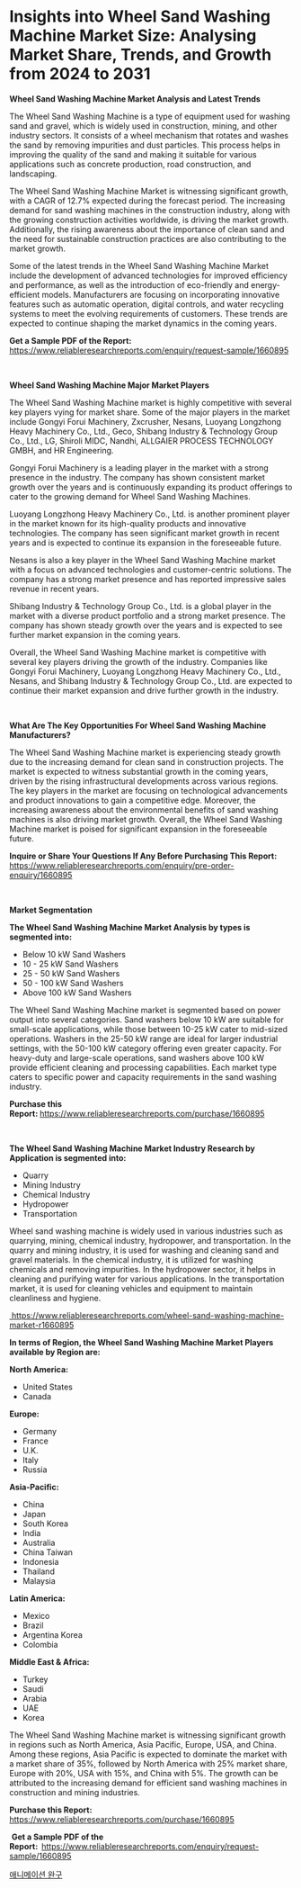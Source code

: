 <p><h1>Insights into Wheel Sand Washing Machine Market Size: Analysing Market Share, Trends, and Growth from 2024 to 2031</h1></p><p><strong>Wheel Sand Washing Machine Market Analysis and Latest Trends</strong></p>
<p><p>The Wheel Sand Washing Machine is a type of equipment used for washing sand and gravel, which is widely used in construction, mining, and other industry sectors. It consists of a wheel mechanism that rotates and washes the sand by removing impurities and dust particles. This process helps in improving the quality of the sand and making it suitable for various applications such as concrete production, road construction, and landscaping.</p><p>The Wheel Sand Washing Machine Market is witnessing significant growth, with a CAGR of 12.7% expected during the forecast period. The increasing demand for sand washing machines in the construction industry, along with the growing construction activities worldwide, is driving the market growth. Additionally, the rising awareness about the importance of clean sand and the need for sustainable construction practices are also contributing to the market growth.</p><p>Some of the latest trends in the Wheel Sand Washing Machine Market include the development of advanced technologies for improved efficiency and performance, as well as the introduction of eco-friendly and energy-efficient models. Manufacturers are focusing on incorporating innovative features such as automatic operation, digital controls, and water recycling systems to meet the evolving requirements of customers. These trends are expected to continue shaping the market dynamics in the coming years.</p></p>
<p><strong>Get a Sample PDF of the Report:&nbsp;</strong> <a href="https://www.reliableresearchreports.com/enquiry/request-sample/1660895">https://www.reliableresearchreports.com/enquiry/request-sample/1660895</a></p>
<p>&nbsp;</p>
<p><strong>Wheel Sand Washing Machine Major Market Players</strong></p>
<p><p>The Wheel Sand Washing Machine market is highly competitive with several key players vying for market share. Some of the major players in the market include Gongyi Forui Machinery, Zxcrusher, Nesans, Luoyang Longzhong Heavy Machinery Co., Ltd., Geco, Shibang Industry & Technology Group Co., Ltd., LG, Shiroli MIDC, Nandhi, ALLGAIER PROCESS TECHNOLOGY GMBH, and HR Engineering.</p><p>Gongyi Forui Machinery is a leading player in the market with a strong presence in the industry. The company has shown consistent market growth over the years and is continuously expanding its product offerings to cater to the growing demand for Wheel Sand Washing Machines.</p><p>Luoyang Longzhong Heavy Machinery Co., Ltd. is another prominent player in the market known for its high-quality products and innovative technologies. The company has seen significant market growth in recent years and is expected to continue its expansion in the foreseeable future.</p><p>Nesans is also a key player in the Wheel Sand Washing Machine market with a focus on advanced technologies and customer-centric solutions. The company has a strong market presence and has reported impressive sales revenue in recent years.</p><p>Shibang Industry & Technology Group Co., Ltd. is a global player in the market with a diverse product portfolio and a strong market presence. The company has shown steady growth over the years and is expected to see further market expansion in the coming years.</p><p>Overall, the Wheel Sand Washing Machine market is competitive with several key players driving the growth of the industry. Companies like Gongyi Forui Machinery, Luoyang Longzhong Heavy Machinery Co., Ltd., Nesans, and Shibang Industry & Technology Group Co., Ltd. are expected to continue their market expansion and drive further growth in the industry.</p></p>
<p>&nbsp;</p>
<p><strong>What Are The Key Opportunities For Wheel Sand Washing Machine Manufacturers?</strong></p>
<p><p>The Wheel Sand Washing Machine market is experiencing steady growth due to the increasing demand for clean sand in construction projects. The market is expected to witness substantial growth in the coming years, driven by the rising infrastructural developments across various regions. The key players in the market are focusing on technological advancements and product innovations to gain a competitive edge. Moreover, the increasing awareness about the environmental benefits of sand washing machines is also driving market growth. Overall, the Wheel Sand Washing Machine market is poised for significant expansion in the foreseeable future.</p></p>
<p><strong>Inquire or Share Your Questions If Any Before Purchasing This Report:</strong> <a href="https://www.reliableresearchreports.com/enquiry/pre-order-enquiry/1660895">https://www.reliableresearchreports.com/enquiry/pre-order-enquiry/1660895</a></p>
<p>&nbsp;</p>
<p><strong>Market Segmentation</strong></p>
<p><strong>The Wheel Sand Washing Machine Market Analysis by types is segmented into:</strong></p>
<p><ul><li>Below 10 kW Sand Washers</li><li>10 - 25 kW Sand Washers</li><li>25 - 50 kW Sand Washers</li><li>50 - 100 kW Sand Washers</li><li>Above 100 kW Sand Washers</li></ul></p>
<p><p>The Wheel Sand Washing Machine market is segmented based on power output into several categories. Sand washers below 10 kW are suitable for small-scale applications, while those between 10-25 kW cater to mid-sized operations. Washers in the 25-50 kW range are ideal for larger industrial settings, with the 50-100 kW category offering even greater capacity. For heavy-duty and large-scale operations, sand washers above 100 kW provide efficient cleaning and processing capabilities. Each market type caters to specific power and capacity requirements in the sand washing industry.</p></p>
<p><strong>Purchase this Report:&nbsp;</strong><a href="https://www.reliableresearchreports.com/purchase/1660895">https://www.reliableresearchreports.com/purchase/1660895</a></p>
<p>&nbsp;</p>
<p><strong>The Wheel Sand Washing Machine Market Industry Research by Application is segmented into:</strong></p>
<p><ul><li>Quarry</li><li>Mining Industry</li><li>Chemical Industry</li><li>Hydropower</li><li>Transportation</li></ul></p>
<p><p>Wheel sand washing machine is widely used in various industries such as quarrying, mining, chemical industry, hydropower, and transportation. In the quarry and mining industry, it is used for washing and cleaning sand and gravel materials. In the chemical industry, it is utilized for washing chemicals and removing impurities. In the hydropower sector, it helps in cleaning and purifying water for various applications. In the transportation market, it is used for cleaning vehicles and equipment to maintain cleanliness and hygiene.</p></p>
<p><a href="https://www.reliableresearchreports.com/wheel-sand-washing-machine-market-r1660895">&nbsp;https://www.reliableresearchreports.com/wheel-sand-washing-machine-market-r1660895</a></p>
<p><strong>In terms of Region, the Wheel Sand Washing Machine Market Players available by Region are:</strong></p>
<p>
    <p> <strong> North America: </strong>
        <ul>
            <li>United States</li>
            <li>Canada</li>
        </ul>
        </p> 
    <p> <strong> Europe: </strong>
        <ul>
            <li>Germany</li>
            <li>France</li>
            <li>U.K.</li>
            <li>Italy</li>
            <li>Russia</li>
        </ul>
        </p> 
    <p> <strong> Asia-Pacific: </strong>
        <ul>
            <li>China</li>
            <li>Japan</li>
            <li>South Korea</li>
            <li>India</li>
            <li>Australia</li>
            <li>China Taiwan</li>
            <li>Indonesia</li>
            <li>Thailand</li>
            <li>Malaysia</li>
        </ul>
        </p> 
    <p> <strong> Latin America: </strong>
        <ul>
            <li>Mexico</li>
            <li>Brazil</li>
            <li>Argentina Korea</li>
            <li>Colombia</li>
        </ul>
        </p> 
    <p> <strong> Middle East & Africa: </strong>
        <ul>
            <li>Turkey</li>
            <li>Saudi</li>
            <li>Arabia</li>
            <li>UAE</li>
            <li>Korea</li>
        </ul>
    </p>
    </p>
<p><p>The Wheel Sand Washing Machine market is witnessing significant growth in regions such as North America, Asia Pacific, Europe, USA, and China. Among these regions, Asia Pacific is expected to dominate the market with a market share of 35%, followed by North America with 25% market share, Europe with 20%, USA with 15%, and China with 5%. The growth can be attributed to the increasing demand for efficient sand washing machines in construction and mining industries.</p></p>
<p><strong>Purchase this Report: </strong><a href="https://www.reliableresearchreports.com/purchase/1660895">https://www.reliableresearchreports.com/purchase/1660895</a></p>
<p>&nbsp;<strong>Get a Sample PDF of the Report:&nbsp;&nbsp;</strong><a href="https://www.reliableresearchreports.com/enquiry/request-sample/1660895">https://www.reliableresearchreports.com/enquiry/request-sample/1660895</a></p>
<p><strong></strong></p>
<p><p><a href="https://medium.com/@monserratemohr/2024%EB%85%84%EB%B6%80%ED%84%B0-2031%EB%85%84%EA%B9%8C%EC%A7%80%EC%9D%98-%EC%95%A0%EB%8B%88%EB%A9%94%EC%9D%B4%EC%85%98-%EC%9E%A5%EB%82%9C%EA%B0%90-%EC%8B%9C%EC%9E%A5-%EC%A0%90%EC%9C%A0%EC%9C%A8-%EB%B3%80%ED%99%94-%EB%B0%8F-%EC%8B%9C%EC%9E%A5-%EC%84%B1%EC%9E%A5-%ED%8A%B8%EB%A0%8C%EB%93%9C-320877dd77c1">애니메이션 완구</a></p></p>